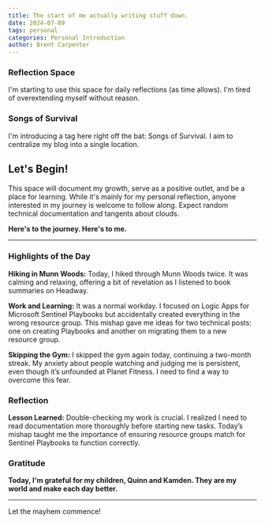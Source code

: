 ```yaml
---
title: The start of me actually writing stuff down.
date: 2024-07-09
tags: personal
categories: Personal Introduction
author: Brent Carpenter
---
```

### Reflection Space

I'm starting to use this space for daily reflections (as time allows). I'm tired of overextending myself without reason.

### Songs of Survival

I'm introducing a tag here right off the bat: Songs of Survival. I aim to centralize my blog into a single location.

## Let's Begin!

This space will document my growth, serve as a positive outlet, and be a place for learning. While it's mainly for my personal reflection, anyone interested in my journey is welcome to follow along. Expect random technical documentation and tangents about clouds.

**Here's to the journey. Here's to me.**

* * *

### Highlights of the Day

**Hiking in Munn Woods:** Today, I hiked through Munn Woods twice. It was calming and relaxing, offering a bit of revelation as I listened to book summaries on Headway.

**Work and Learning:** It was a normal workday. I focused on Logic Apps for Microsoft Sentinel Playbooks but accidentally created everything in the wrong resource group. This mishap gave me ideas for two technical posts: one on creating Playbooks and another on migrating them to a new resource group.

**Skipping the Gym:** I skipped the gym again today, continuing a two-month streak. My anxiety about people watching and judging me is persistent, even though it’s unfounded at Planet Fitness. I need to find a way to overcome this fear.

### Reflection

**Lesson Learned:** Double-checking my work is crucial. I realized I need to read documentation more thoroughly before starting new tasks. Today’s mishap taught me the importance of ensuring resource groups match for Sentinel Playbooks to function correctly.

### Gratitude

**Today, I'm grateful for my children, Quinn and Kamden. They are my world and make each day better.**

* * *

Let the mayhem commence!